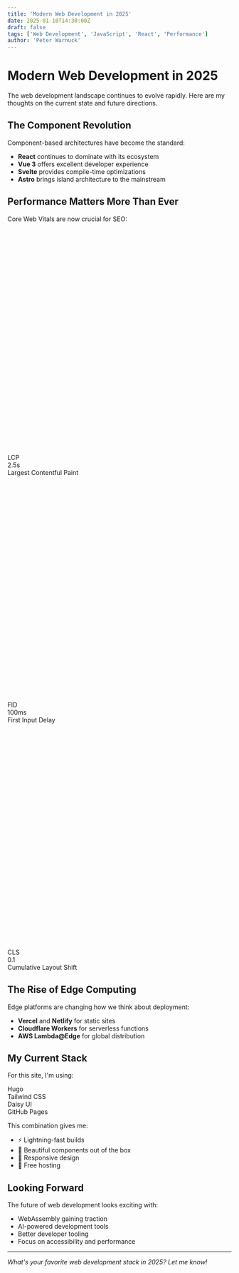 ```yaml
---
title: 'Modern Web Development in 2025'
date: 2025-01-10T14:30:00Z
draft: false
tags: ['Web Development', 'JavaScript', 'React', 'Performance']
author: 'Peter Warnuck'
---
```


# Modern Web Development in 2025

The web development landscape continues to evolve rapidly. Here are my thoughts on the current state and future directions.

## The Component Revolution

Component-based architectures have become the standard:

- **React** continues to dominate with its ecosystem
- **Vue 3** offers excellent developer experience
- **Svelte** provides compile-time optimizations
- **Astro** brings island architecture to the mainstream

## Performance Matters More Than Ever

Core Web Vitals are now crucial for SEO:

<div class="stats shadow">

  <div class="stat">
    <div class="stat-figure text-primary">
      <svg xmlns="http://www.w3.org/2000/svg" fill="none" viewBox="0 0 24 24" class="inline-block w-8 h-8 stroke-current"><path stroke-linecap="round" stroke-linejoin="round" stroke-width="2" d="M4.318 6.318a4.5 4.5 0 000 6.364L12 20.364l7.682-7.682a4.5 4.5 0 00-6.364-6.364L12 7.636l-1.318-1.318a4.5 4.5 0 00-6.364 0z"></path></svg>
    </div>
    <div class="stat-title">LCP</div>
    <div class="stat-value text-primary">2.5s</div>
    <div class="stat-desc">Largest Contentful Paint</div>
  </div>

  <div class="stat">
    <div class="stat-figure text-secondary">
      <svg xmlns="http://www.w3.org/2000/svg" fill="none" viewBox="0 0 24 24" class="inline-block w-8 h-8 stroke-current"><path stroke-linecap="round" stroke-linejoin="round" stroke-width="2" d="M13 10V3L4 14h7v7l9-11h-7z"></path></svg>
    </div>
    <div class="stat-title">FID</div>
    <div class="stat-value text-secondary">100ms</div>
    <div class="stat-desc">First Input Delay</div>
  </div>

  <div class="stat">
    <div class="stat-figure text-accent">
      <svg xmlns="http://www.w3.org/2000/svg" fill="none" viewBox="0 0 24 24" class="inline-block w-8 h-8 stroke-current"><path stroke-linecap="round" stroke-linejoin="round" stroke-width="2" d="M12 6V4m0 2a2 2 0 100 4m0-4a2 2 0 110 4m-6 8a2 2 0 100-4m0 4a2 2 0 110-4m0 4v2m0-6V4m6 6v10m6-2a2 2 0 100-4m0 4a2 2 0 110-4m0 4v2m0-6V4"></path></svg>
    </div>
    <div class="stat-title">CLS</div>
    <div class="stat-value text-accent">0.1</div>
    <div class="stat-desc">Cumulative Layout Shift</div>
  </div>

</div>

## The Rise of Edge Computing

Edge platforms are changing how we think about deployment:

- **Vercel** and **Netlify** for static sites
- **Cloudflare Workers** for serverless functions
- **AWS Lambda@Edge** for global distribution

## My Current Stack

For this site, I'm using:

<div class="badge badge-primary">Hugo</div>
<div class="badge badge-secondary">Tailwind CSS</div>
<div class="badge badge-accent">Daisy UI</div>
<div class="badge badge-info">GitHub Pages</div>

This combination gives me:

- ⚡ Lightning-fast builds
- 🎨 Beautiful components out of the box
- 📱 Responsive design
- 🚀 Free hosting

## Looking Forward

The future of web development looks exciting with:

- WebAssembly gaining traction
- AI-powered development tools
- Better developer tooling
- Focus on accessibility and performance

---

_What's your favorite web development stack in 2025? Let me know!_
